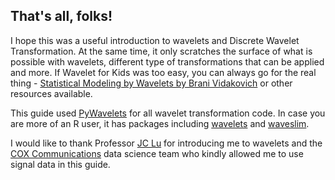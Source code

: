 ## That's all, folks!

I hope this was a useful introduction to wavelets and Discrete Wavelet Transformation. At the same time, it only scratches the surface of what is possible with wavelets, different type of transformations that can be applied and more. If Wavelet for Kids was too easy, you can always go for the real thing - [Statistical Modeling by Wavelets by Brani Vidakovich](https://web.stat.tamu.edu/~brani/scale/bank/StatisticalModelingbyWavelets.pdf) or other resources available. 

This guide used [PyWavelets](https://pywavelets.readthedocs.io/en/latest/) for all wavelet transformation code. In case you are more of an R user, it has packages including [wavelets](https://cran.r-project.org/web/packages/wavelets/index.html) and [waveslim](https://cran.r-project.org/web/packages/waveslim/index.html). 

I would like to thank Professor [JC Lu](https://www.isye.gatech.edu/users/jye-chyi-lu) for introducing me to wavelets and the [COX Communications](https://www.cox.com/aboutus/home.html) data science team who kindly allowed me to use signal data in this guide.

